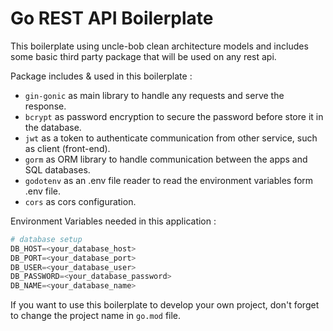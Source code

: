 # Go REST API Boilerplate

This boilerplate using uncle-bob clean architecture models and includes some basic third party package that will be used on any rest api.

Package includes & used in this boilerplate :

- `gin-gonic` as main library to handle any requests and serve the response.
- `bcrypt` as password encryption to secure the password before store it in the database.
- `jwt` as a token to authenticate communication from other service, such as client (front-end).
- `gorm` as ORM library to handle communication between the apps and SQL databases.
- `godotenv` as an .env file reader to read the environment variables form .env file.
- `cors` as cors configuration.

Environment Variables needed in this application :

```s
# database setup
DB_HOST=<your_database_host>
DB_PORT=<your_database_port>
DB_USER=<your_database_user>
DB_PASSWORD=<your_database_password>
DB_NAME=<your_database_name>
```

If you want to use this boilerplate to develop your own project, don't forget to change the project name in `go.mod` file.
